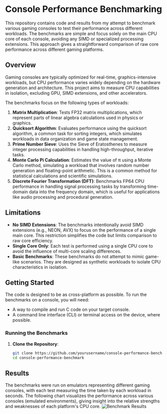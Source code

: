 # Console Performance Benchmarking

This repository contains code and results from my attempt to benchmark various gaming consoles to test their performance across different workloads. The benchmarks are simple and focus solely on the main CPU core of each console, avoiding any SIMD or specialized processing extensions. This approach gives a straightforward comparison of raw core performance across different gaming platforms.

## Overview

Gaming consoles are typically optimized for real-time, graphics-intensive workloads, but CPU performance varies widely depending on the hardware generation and architecture. This project aims to measure CPU capabilities in isolation, excluding GPU, SIMD extensions, and other accelerators. 

The benchmarks focus on the following types of workloads:

1. **Matrix Multiplication**: Tests FP32 matrix multiplications, which represent parts of linear algebra calculations used in physics or graphics.
2. **Quicksort Algorithm**: Evaluates performance using the quicksort algorithm, a common task for sorting integers, which simulates workloads in data organization and game state management.
3. **Prime Number Sieve**: Uses the Sieve of Eratosthenes to measure integer processing capabilities in handling high-throughput, iterative tasks.
4. **Monte Carlo Pi Calculation**: Estimates the value of π using a Monte Carlo method, simulating a workload that involves random number generation and floating-point arithmetic. This is a common method for statistical calculations and scientific simulations.
5. **Discrete Fourier Transformation (DFT)**: Benchmarks FP64 CPU performance in handling signal processing tasks by transforming time-domain data into the frequency domain, which is useful for applications like audio processing and procedural generation.

## Limitations

- **No SIMD Extensions**: The benchmarks intentionally avoid SIMD extensions (e.g., NEON, AVX) to focus on the performance of a single main core. This restriction simplifies the code but limits comparison to raw core efficiency.
- **Single Core Only**: Each test is performed using a single CPU core to avoid the influence of multi-core scaling differences.
- **Basic Benchmarks**: These benchmarks do not attempt to mimic game-like scenarios. They are designed as synthetic workloads to isolate CPU characteristics in isolation.

## Getting Started

The code is designed to be as cross-platform as possible. To run the benchmarks on a console, you will need:
- A way to compile and run C code on your target console.
- A command line interface (CLI) or terminal access on the device, where possible.

### Running the Benchmarks

1. **Clone the Repository**:
   ```bash
   git clone https://github.com/yourusername/console-performance-benchmark
   cd console-performance-benchmark

## Results
The benchmarks were run on emulators representing different gaming consoles, with each test measuring the time taken by each workload in seconds. The following chart visualizes the performance across various consoles (emulated environments), giving insight into the relative strengths and weaknesses of each platform's CPU core.
![Benchmark Results](Results.png)

